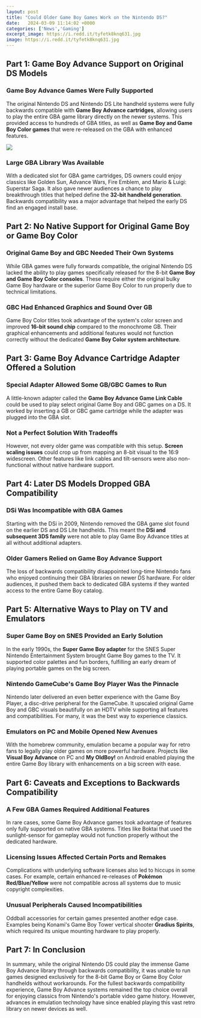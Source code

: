 ```yaml
---
layout: post
title: "Could Older Game Boy Games Work on the Nintendo DS?"
date:   2024-03-09 11:14:02 +0000
categories: ['News','Gaming']
excerpt_image: https://i.redd.it/tyfetk8knq631.jpg
image: https://i.redd.it/tyfetk8knq631.jpg
---
```


## Part 1: Game Boy Advance Support on Original DS Models
### Game Boy Advance Games Were Fully Supported
The original Nintendo DS and Nintendo DS Lite handheld systems were fully backwards compatible with **Game Boy Advance cartridges**, allowing users to play the entire GBA game library directly on the newer systems. This provided access to hundreds of GBA titles, as well as **Game Boy and Game Boy Color games** that were re-released on the GBA with enhanced features.

![](https://i.redd.it/tyfetk8knq631.jpg)
### Large GBA Library Was Available 
With a dedicated slot for GBA game cartridges, DS owners could enjoy classics like Golden Sun, Advance Wars, Fire Emblem, and Mario & Luigi: Superstar Saga. It also gave newer audiences a chance to play breakthrough titles that helped define the **32-bit handheld generation**. Backwards compatibility was a major advantage that helped the early DS find an engaged install base.
## Part 2: No Native Support for Original Game Boy or Game Boy Color
### Original Game Boy and GBC Needed Their Own Systems
While GBA games were fully forwards compatible, the original Nintendo DS lacked the ability to play games specifically released for the 8-bit **Game Boy and Game Boy Color consoles**. These require either the original bulky Game Boy hardware or the superior Game Boy Color to run properly due to technical limitations.
### GBC Had Enhanced Graphics and Sound Over GB  
Game Boy Color titles took advantage of the system's color screen and improved **16-bit sound chip** compared to the monochrome GB. Their graphical enhancements and additional features would not function correctly without the dedicated **Game Boy Color system architecture**.
## Part 3: Game Boy Advance Cartridge Adapter Offered a Solution
### Special Adapter Allowed Some GB/GBC Games to Run 
A little-known adapter called the **Game Boy Advance Game Link Cable** could be used to play select original Game Boy and GBC games on a DS. It worked by inserting a GB or GBC game cartridge while the adapter was plugged into the GBA slot.
### Not a Perfect Solution With Tradeoffs
However, not every older game was compatible with this setup. **Screen scaling issues** could crop up from mapping an 8-bit visual to the 16:9 widescreen. Other features like link cables and tilt-sensors were also non-functional without native hardware support.
## Part 4: Later DS Models Dropped GBA Compatibility  
### DSi Was Incompatible with GBA Games
Starting with the DSi in 2009, Nintendo removed the GBA game slot found on the earlier DS and DS Lite handhelds. This meant the **DSi and subsequent 3DS family** were not able to play Game Boy Advance titles at all without additional adapters.
### Older Gamers Relied on Game Boy Advance Support
The loss of backwards compatibility disappointed long-time Nintendo fans who enjoyed continuing their GBA libraries on newer DS hardware. For older audiences, it pushed them back to dedicated GBA systems if they wanted access to the entire Game Boy catalog.
## Part 5: Alternative Ways to Play on TV and Emulators
### Super Game Boy on SNES Provided an Early Solution  
In the early 1990s, the **Super Game Boy adapter** for the SNES Super Nintendo Entertainment System brought Game Boy games to the TV. It supported color palettes and fun borders, fulfilling an early dream of playing portable games on the big screen.
### Nintendo GameCube's Game Boy Player Was the Pinnacle
Nintendo later delivered an even better experience with the Game Boy Player, a disc-drive peripheral for the GameCube. It upscaled original Game Boy and GBC visuals beautifully on an HDTV while supporting all features and compatibilities. For many, it was the best way to experience classics.
### Emulators on PC and Mobile Opened New Avenues
With the homebrew community, emulation became a popular way for retro fans to legally play older games on more powerful hardware. Projects like **Visual Boy Advance** on PC and **My OldBoy!** on Android enabled playing the entire Game Boy library with enhancements on a big screen with ease.
## Part 6: Caveats and Exceptions to Backwards Compatibility
### A Few GBA Games Required Additional Features
In rare cases, some Game Boy Advance games took advantage of features only fully supported on native GBA systems. Titles like Boktai that used the sunlight-sensor for gameplay would not function properly without the dedicated hardware. 
### Licensing Issues Affected Certain Ports and Remakes  
Complications with underlying software licenses also led to hiccups in some cases. For example, certain enhanced re-releases of **Pokémon Red/Blue/Yellow** were not compatible across all systems due to music copyright complexities.
### Unusual Peripherals Caused Incompatibilities 
Oddball accessories for certain games presented another edge case. Examples being Konami's Game Boy Tower vertical shooter **Gradius Spirits**, which required its unique mounting hardware to play properly.
## Part 7: In Conclusion
In summary, while the original Nintendo DS could play the immense Game Boy Advance library through backwards compatibility, it was unable to run games designed exclusively for the 8-bit Game Boy or Game Boy Color handhelds without workarounds. For the fullest backwards compatibility experience, Game Boy Advance systems remained the top choice overall for enjoying classics from Nintendo's portable video game history. However, advances in emulation technology have since enabled playing this vast retro library on newer devices as well.
